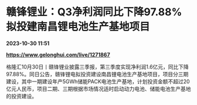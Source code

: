 # 赣锋锂业：Q3净利润同比下降97.88% 拟投建南昌锂电池生产基地项目

**2023-10-30 11:51**

**https://www.gelonghui.com/live/1271867**

格隆汇10月30日丨赣锋锂业披露三季报，第三季度实现净利润1.6亿元，同比下降97.88%。同日公告，赣锋锂电拟投资建设南昌锂电池生产基地项目，项目分三期建设，其中一期建设年产5GWh储能PACK电池生产基地，计划投资金额不超过20亿元人民币，项目二期、三期根据市场情况适时启动动力电池、储能电池生产基地的投资建设。